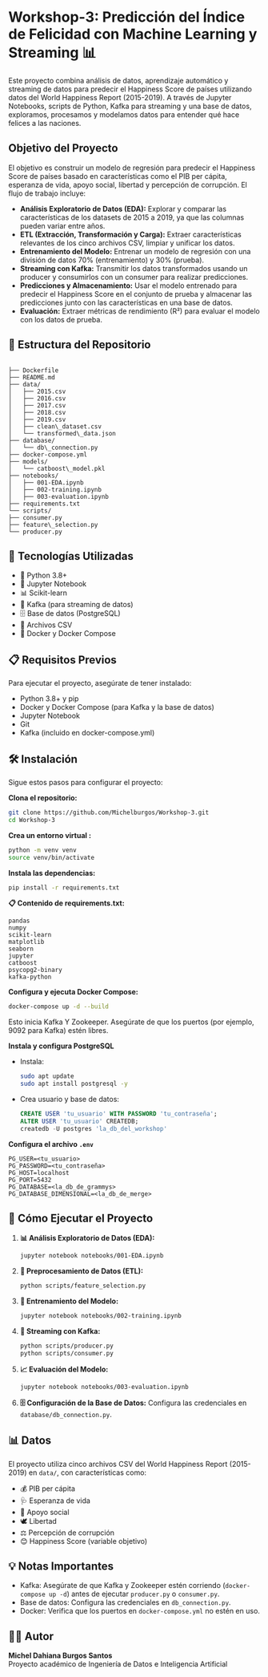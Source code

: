 # Workshop-3: Predicción del Índice de Felicidad con Machine Learning y Streaming 📊  
Este proyecto combina análisis de datos, aprendizaje automático y streaming de datos para predecir el Happiness Score de países utilizando datos del World Happiness Report (2015-2019). A través de Jupyter Notebooks, scripts de Python, Kafka para streaming y una base de datos, exploramos, procesamos y modelamos datos para entender qué hace felices a las naciones. 

## Objetivo del Proyecto
El objetivo es construir un modelo de regresión para predecir el Happiness Score de países basado en características como el PIB per cápita, esperanza de vida, apoyo social, libertad y percepción de corrupción. El flujo de trabajo incluye:

- **Análisis Exploratorio de Datos (EDA):** Explorar y comparar las características de los datasets de 2015 a 2019, ya que las columnas pueden variar entre años.
- **ETL (Extracción, Transformación y Carga):** Extraer características relevantes de los cinco archivos CSV, limpiar y unificar los datos.
- **Entrenamiento del Modelo:** Entrenar un modelo de regresión con una división de datos 70% (entrenamiento) y 30% (prueba).
- **Streaming con Kafka:** Transmitir los datos transformados usando un producer y consumirlos con un consumer para realizar predicciones.
- **Predicciones y Almacenamiento:** Usar el modelo entrenado para predecir el Happiness Score en el conjunto de prueba y almacenar las predicciones junto con las características en una base de datos.
- **Evaluación:** Extraer métricas de rendimiento (R²) para evaluar el modelo con los datos de prueba.

## 📂 Estructura del Repositorio
```

├── Dockerfile                
├── README.md                
├── data/                  
│   ├── 2015.csv
│   ├── 2016.csv
│   ├── 2017.csv
│   ├── 2018.csv
│   ├── 2019.csv
│   ├── clean\_dataset.csv
│   └── transformed\_data.json
├── database/
│   └── db\_connection.py
├── docker-compose.yml
├── models/
│   └── catboost\_model.pkl
├── notebooks/
│   ├── 001-EDA.ipynb
│   ├── 002-training.ipynb
│   ├── 003-evaluation.ipynb
├── requirements.txt
└── scripts/
├── consumer.py
├── feature\_selection.py
└── producer.py

````

## 🚀 Tecnologías Utilizadas

- 🐍 Python 3.8+
- 📓 Jupyter Notebook
- 📊 Scikit-learn
- 📡 Kafka (para streaming de datos)
- 🗄️ Base de datos (PostgreSQL)
- 📄 Archivos CSV
- 🐳 Docker y Docker Compose

## 📋 Requisitos Previos

Para ejecutar el proyecto, asegúrate de tener instalado:

- Python 3.8+ y pip
- Docker y Docker Compose (para Kafka y la base de datos)
- Jupyter Notebook
- Git
- Kafka (incluido en docker-compose.yml)

## 🛠️ Instalación

Sigue estos pasos para configurar el proyecto:

**Clona el repositorio:**
```bash
git clone https://github.com/Michelburgos/Workshop-3.git
cd Workshop-3
````

**Crea un entorno virtual :**

```bash
python -m venv venv
source venv/bin/activate 
```

**Instala las dependencias:**

```bash
pip install -r requirements.txt
```

**📋 Contenido de requirements.txt:**

```
pandas
numpy
scikit-learn
matplotlib
seaborn
jupyter
catboost
psycopg2-binary
kafka-python
```

**Configura y ejecuta Docker Compose:**

```bash
docker-compose up -d --build
```

Esto inicia Kafka Y Zookeeper. Asegúrate de que los puertos (por ejemplo, 9092 para Kafka) estén libres.

**Instala y configura PostgreSQL**
   - Instala:  
     ```bash
     sudo apt update
     sudo apt install postgresql -y
     ```
   - Crea usuario y base de datos:
     ```sql
     CREATE USER 'tu_usuario' WITH PASSWORD 'tu_contraseña';
     ALTER USER 'tu_usuario' CREATEDB;
     createdb -U postgres 'la_db_del_workshop'
     ```

**Configura el archivo `.env`**
   ```
   PG_USER=<tu_usuario>
   PG_PASSWORD=<tu_contraseña>
   PG_HOST=localhost
   PG_PORT=5432
   PG_DATABASE=<la_db_de_grammys>
   PG_DATABASE_DIMENSIONAL=<la_db_de_merge>
   ```

## 🎯 Cómo Ejecutar el Proyecto

1. **📊 Análisis Exploratorio de Datos (EDA):**

   ```bash
   jupyter notebook notebooks/001-EDA.ipynb
   ```

2. **🧹 Preprocesamiento de Datos (ETL):**

   ```bash
   python scripts/feature_selection.py
   ```

3. **🤖 Entrenamiento del Modelo:**

   ```bash
   jupyter notebook notebooks/002-training.ipynb
   ```

4. **📡 Streaming con Kafka:**

   ```bash
   python scripts/producer.py
   python scripts/consumer.py
   ```

5. **📈 Evaluación del Modelo:**

   ```bash
   jupyter notebook notebooks/003-evaluation.ipynb
   ```

6. **🗄️ Configuración de la Base de Datos:**
   Configura las credenciales en `database/db_connection.py`.

## 📊 Datos

El proyecto utiliza cinco archivos CSV del World Happiness Report (2015-2019) en `data/`, con características como:

* 💰 PIB per cápita
* 🩺 Esperanza de vida
* 🤝 Apoyo social
* 🕊️ Libertad
* ⚖️ Percepción de corrupción
* 😊 Happiness Score (variable objetivo)

## 💡 Notas Importantes

* Kafka: Asegúrate de que Kafka y Zookeeper estén corriendo (`docker-compose up -d`) antes de ejecutar `producer.py` o `consumer.py`.
* Base de datos: Configura las credenciales en `db_connection.py`. 
* Docker: Verifica que los puertos en `docker-compose.yml` no estén en uso.
## 🧑‍💻 Autor

**Michel Dahiana Burgos Santos**  
Proyecto académico de Ingeniería de Datos e Inteligencia Artificial
